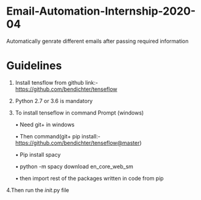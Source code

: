 # Email-Automation-Internship-2020-04
Automatically genrate different emails after passing required information
# Guidelines
1.	Install tensflow from github link:- https://github.com/bendichter/tenseflow
2.	Python 2.7 or 3.6 is mandatory
3.	To install tenseflow in command Prompt (windows)
  
    •	Need git+ in windows
  
    •	Then command(git+ pip install:- https://github.com/bendichter/tenseflow@master)
 
    •	 Pip install spacy
  
    •	python -m spacy download en_core_web_sm
  
    •	then import rest of the packages written in code from pip
  
 4.Then run the _init_.py file 
